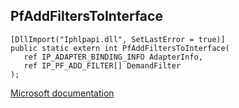 ## PfAddFiltersToInterface

```
[DllImport("Iphlpapi.dll", SetLastError = true)]
public static extern int PfAddFiltersToInterface(
   ref IP_ADAPTER_BINDING_INFO AdapterInfo,
   ref IP_PF_ADD_FILTER[] DemandFilter
);
```

[Microsoft documentation](TODO)

